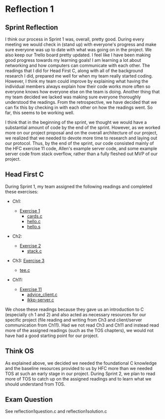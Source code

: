 # Reflection 1

## Sprint Reflection

I think our process in Sprint 1 was, overall, pretty good. During every meeting we would check in (stand up) with everyone's progress and make sure everyone was up to date with what was going on in the project. We also keep our Trello board pretty updated. I feel like I have been making good progress towards my learning goals! I am learning a lot about networking and how computers can communicate with each other. The readings that I did for Head First C, along with all of the background research I did, prepared me well for when my team really started coding. However, I think my team could improve by explaining what having the individual members always explain how their code works more often so everyone knows how everyone else on the team is doing. Another thing that my team decided we lacked was making sure everyone thoroughly understood the readings. From the retrospective, we have decided that we can fix this by checking in with each other on how the readings went. So far, this seems to be working well.

I think that in the beginning of the sprint, we thought we would have a substantial amount of code by the end of the sprint. However, as we worked more on our project proposal and on the overall architecture of our project, we realized that we needed to devote more time to research and laying out our protocol. Thus, by the end of the sprint, our code consisted mainly of the HFC exercise 11 code, Allen's example server code, and some example server code from stack overflow, rather than a fully fleshed out MVP of our project.

## Head First C
During Sprint 1, my team assigned the following readings and completed these exercises:

- Ch1:
  - [Exercise 1](https://github.com/jovanduy/ExercisesInC/tree/master/exercises/ex01)
    - [cards.c](https://github.com/jovanduy/ExercisesInC/blob/master/exercises/ex01/cards.c)
    - [hello.c](https://github.com/jovanduy/ExercisesInC/blob/master/exercises/ex01/hello.c)
    - [hello.s](https://github.com/jovanduy/ExercisesInC/blob/master/exercises/ex01/hello.s)

- Ch2:
  - [Exercise 2](https://github.com/jovanduy/ExercisesInC/tree/master/exercises/ex02)
    - [stack.c](https://github.com/jovanduy/ExercisesInC/blob/master/exercises/ex02/stack.c)

- Ch3:
  [Exercise 3](https://github.com/jovanduy/ExercisesInC/tree/master/exercises/ex03)
    - [tee.c](https://github.com/jovanduy/ExercisesInC/blob/master/exercises/ex03/tee.c)

- Ch11:
  - [Exercise 11](https://github.com/jovanduy/ExercisesInC/tree/master/exercises/ex11)
    - [advice_client.c](https://github.com/jovanduy/ExercisesInC/blob/master/exercises/ex11/advice_client.c)
    - [ikkp-server.c](https://github.com/jovanduy/ExercisesInC/blob/master/exercises/ex11/ikkp-server.c)

We chose these readings because they gave us an introduction to C (especially ch 1 and 2) and also acted as necessary resources for our specific project (file reading and writing from Ch3 and client/server communication from Ch11). Had we not read Ch3 and Ch11 and instead read more of the assigned readings (such as the TOS chapters), we would not have had a good starting point for our project.

## Think OS

As explained above, we decided we needed the foundational C knowledge and the baseline resources provided to us by HFC more than we needed TOS at such an early stage in our project. During Sprint 2, we plan to read more of TOS to catch up on the assigned readings and to learn what we should understand from TOS.

## Exam Question
See reflection1question.c and reflection1solution.c
